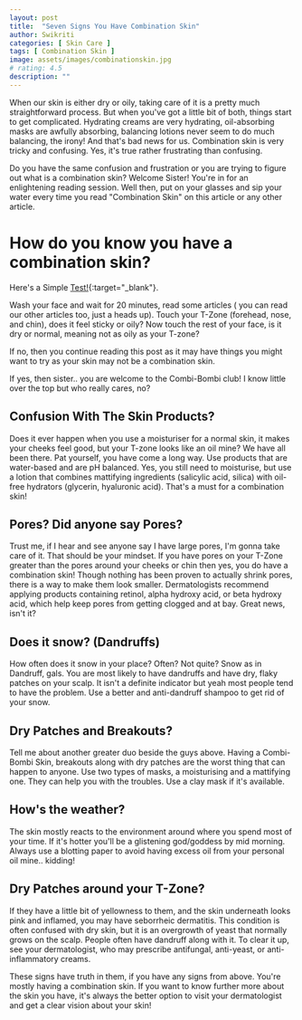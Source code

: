 ```yaml
---
layout: post
title:  "Seven Signs You Have Combination Skin"
author: Swikriti
categories: [ Skin Care ]
tags: [ Combination Skin ]
image: assets/images/combinationskin.jpg
# rating: 4.5
description: ""
---
```


When our skin is either dry or oily, taking care of it is a pretty much straightforward process. But when you've got a little bit of both, things start to get complicated. Hydrating creams are very hydrating, oil-absorbing masks are awfully absorbing, balancing lotions never seem to do much balancing, the irony! And that's bad news for us. Combination skin is very tricky and confusing. Yes, it's true rather frustrating than confusing.

Do you have the same confusion and frustration or you are trying to figure out what is a combination skin? Welcome Sister! You're in for an enlightening reading session. Well then, put on your glasses and sip your water every time you read "Combination Skin" on this article or any other article.

# How do you know you have a combination skin? 

Here's a Simple [Test!](https://sheenycare.com/how-to-determine-my-skin-type){:target="_blank"}.

Wash your face and wait for 20 minutes, read some articles ( you can read our other articles too, just a heads up). Touch your T-Zone (forehead, nose, and chin), does it feel sticky or oily? Now touch the rest of your face, is it dry or normal, meaning not as oily as your T-zone? 

If no, then you continue reading this post as it may have things you might want to try as your skin may not be a combination skin.

If yes, then sister.. you are welcome to the Combi-Bombi club! I know little over the top but who really cares, no?


## Confusion With The Skin Products?

Does it ever happen when you use a moisturiser for a normal skin, it makes your cheeks feel good, but your T-zone looks like an oil mine? We have all been there. Pat yourself, you have come a long way. Use products that are water-based and are pH balanced. Yes, you still need to moisturise, but use a lotion that combines mattifying ingredients (salicylic acid, silica) with oil-free hydrators (glycerin, hyaluronic acid). That's a must for a combination skin!

## Pores? Did anyone say Pores?

Trust me, if I hear and see anyone say I have large pores, I'm gonna take care of it. That should be your mindset. If you have pores on your T-Zone greater than the pores around your cheeks or chin then yes, you do have a combination skin! Though nothing has been proven to actually shrink pores, there is a way to make them look smaller. Dermatologists recommend applying products containing retinol, alpha hydroxy acid, or beta hydroxy acid, which help keep pores from getting clogged and at bay. Great news, isn't it?


## Does it snow? (Dandruffs)

How often does it snow in your place? Often? Not quite? Snow as in Dandruff, gals. You are most likely to have dandruffs and have dry, flaky patches on your scalp. It isn't a definite indicator but yeah most people tend to have the problem. Use a better and anti-dandruff shampoo to get rid of your snow. 


## Dry Patches and Breakouts? 

Tell me about another greater duo beside the guys above. Having a Combi-Bombi Skin, breakouts along with dry patches are the worst thing that can happen to anyone. Use two types of masks, a moisturising and a mattifying one. They can help you with the troubles. Use a clay mask if it's available.

## How's the weather? 

The skin mostly reacts to the environment around where you spend most of your time. If it's hotter you'll be a glistening god/goddess by mid morning. Always use a blotting paper to avoid having excess oil from your personal oil mine.. kidding! 


## Dry Patches around your T-Zone?

If they have a little bit of yellowness to them, and the skin underneath looks pink and inflamed, you may have seborrheic dermatitis. This condition is often confused with dry skin, but it is an overgrowth of yeast that normally grows on the scalp. People often have dandruff along with it. To clear it up, see your dermatologist, who may prescribe antifungal, anti-yeast, or anti-inflammatory creams.

These signs have truth in them, if you have any signs from above. You're mostly having a combination skin. If you want to know further more about the skin you have, it's always the better option to visit your dermatologist and get a clear vision about your skin!

